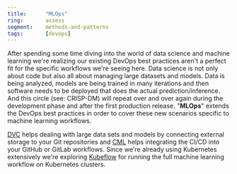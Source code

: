 ```yaml
---
title:      "MLOps"
ring:       assess
segment:    methods-and-patterns
tags:       [devops]
---
```


After spending some time diving into the world of data science and machine learning we're realizing our existing DevOps best practices aren't a perfect fit for the specific workflows we're seeing here.
Data science is not only about code but also all about managing large datasets and models.
Data is being analyzed, models are being trained in many iterations and then software needs to be deployed that does the actual prediction/inference.
And this circle (see: CRISP-DM) will repeat over and over again during the development phase and after the first production release.
"**MLOps**" extends the DevOps best practices in order to cover these new scenarios specific to machine learning workflows.

[DVC](https://dvc.org/) helps dealing with large data sets and models by connecting external storage to your Git repositories and [CML](https://cml.dev/) helps integrating the CI/CD into your GitHub or GitLab workflows.
Since we're already using Kubernetes extensively we're exploring [Kubeflow](https://www.kubeflow.org/) for running the full machine learning workflow on Kubernetes clusters.
